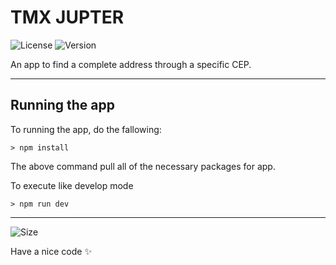 # TMX JUPTER

![License](https://img.shields.io/github/license/tjmelo/tmx-jupter)
![Version](https://img.shields.io/github/v/release/tjmelo/tmx-jupter)

An app to find a complete address through a specific CEP.

---

## Running the app
To running the app, do the fallowing:

```
> npm install
```
The above command pull all of the necessary packages for app.

To execute like develop mode

```
> npm run dev
```

---

![Size](https://img.shields.io/github/languages/code-size/tjmelo/tmx-jupter)

Have a nice code :sparkles: